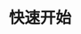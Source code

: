 ---
title: "快速开始"
linkTitle: "快速开始"
weight: 2
description: >
  通过 rk-boot，快速构建企业级别的 golang 后台微服务。
---